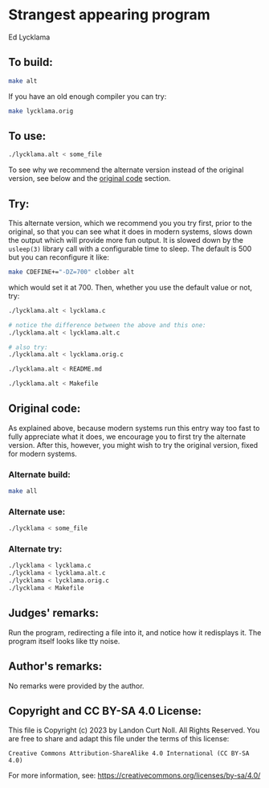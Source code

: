 # Strangest appearing program

Ed Lycklama


## To build:

```sh
make alt
```


If you have an old enough compiler you can try:

```sh
make lycklama.orig
```


## To use:

```sh
./lycklama.alt < some_file
```

To see why we recommend the alternate version instead of the original version,
see below and the [original code](#original-code) section.

## Try:

This alternate version, which we recommend you you try first, prior to the
original, so that you can see what it does in modern systems, slows down the
output which will provide more fun output. It is slowed down by the `usleep(3)`
library call with a configurable time to sleep. The default is 500 but you can
reconfigure it like:


```sh
make CDEFINE+="-DZ=700" clobber alt
```

which would set it at 700. Then, whether you use the default value or not, try:

```sh
./lycklama.alt < lycklama.c

# notice the difference between the above and this one:
./lycklama.alt < lycklama.alt.c

# also try:
./lycklama.alt < lycklama.orig.c

./lycklama.alt < README.md

./lycklama.alt < Makefile

```

## Original code:

As explained above, because modern systems run this entry way too fast to fully
appreciate what it does, we encourage you to first try the alternate version.
After this, however, you might wish to try the original version, fixed for
modern systems.

### Alternate build:

```sh
make all
```

### Alternate use:


```sh
./lycklama < some_file
```

### Alternate try:

```sh
./lycklama < lycklama.c
./lycklama < lycklama.alt.c
./lycklama < lycklama.orig.c
./lycklama < Makefile
```


## Judges' remarks:

Run the program, redirecting a file into it, and notice how it redisplays it.
The program itself looks like tty noise.


## Author's remarks:

No remarks were provided by the author.

## Copyright and CC BY-SA 4.0 License:

This file is Copyright (c) 2023 by Landon Curt Noll.  All Rights Reserved.
You are free to share and adapt this file under the terms of this license:

    Creative Commons Attribution-ShareAlike 4.0 International (CC BY-SA 4.0)

For more information, see: https://creativecommons.org/licenses/by-sa/4.0/
